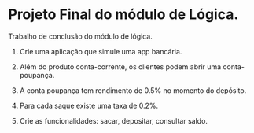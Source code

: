 # Projeto Final do módulo de Lógica.

Trabalho de conclusão do módulo de lógica.

1. Crie uma aplicação que simule uma app bancária.

2. Além do produto conta-corrente, os clientes podem abrir uma conta-poupança.

3. A conta poupança tem rendimento de 0.5% no momento do depósito.
4. Para cada saque existe uma taxa de 0.2%.

5. Crie as funcionalidades: sacar, depositar, consultar saldo.